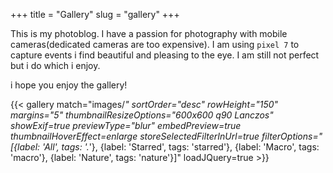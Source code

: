+++
title = "Gallery"
slug = "gallery"
+++

This is my photoblog. I have a passion for photography with mobile cameras(dedicated cameras are too expensive). I am using `pixel 7` to capture events i find beautiful and pleasing to the eye. I am still not perfect but i do which i enjoy.

i hope you enjoy the gallery!


{{< gallery match="images/*" sortOrder="desc" rowHeight="150" margins="5" thumbnailResizeOptions="600x600 q90 Lanczos" showExif=true previewType="blur" embedPreview=true thumbnailHoverEffect=enlarge storeSelectedFilterInUrl=true filterOptions="[{label: 'All', tags: '.*'}, {label: 'Starred', tags: 'starred'}, {label: 'Macro', tags: 'macro'}, {label: 'Nature', tags: 'nature'}]" loadJQuery=true >}}